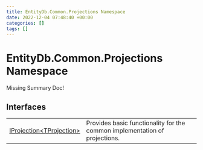 ```yaml
---
title: EntityDb.Common.Projections Namespace
date: 2022-12-04 07:48:40 +00:00
categories: []
tags: []
---
```


# EntityDb.Common.Projections Namespace
Missing Summary Doc!
## Interfaces
<table><tr><td><a href='/dotnet/entitydb.common.projections.iprojection`1'>IProjection&lt;TProjection&gt;</a></td><td>
Provides basic functionality for the common implementation of projections.
</td></tr></table>
